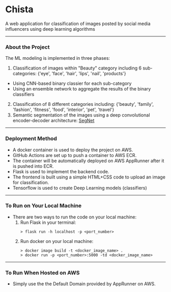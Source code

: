 # Chista
A web application for classification of images posted by social media influencers using deep learning algorithms

---

### About the Project

The ML modeling is implemented in three phases:

1. Classification of images within "Beauty" category including 6 sub-categories: {'eye', 'face', 'hair', 'lips', 'nail', 'products'}
* Using CNN-based binary classier for each sub-category
* Using an ensemble network to aggregate the results of the binary classifiers
2. Classification of 8 different categories including: {'beauty', 'family', 'fashion', 'fitness', 'food', 'interior', 'pet', 'travel'}
3. Semantic segmentation of the images using a deep convolutional encoder-decoder architecture: [SegNet](https://arxiv.org/abs/1511.00561)

---

### Deployment Method

* A docker container is used to deploy the project on AWS.
* GitHub Actions are set up to push a container to AWS ECR.
* The container will be automatically deployed on AWS AppRunner after it is pushed into ECR.
* Flask is used to implement the backend code.
* The frontend is built using a simple HTML+CSS code to upload an image for classification.
* Tensorflow is used to create Deep Learning models (classifiers)

---

### To Run on Your Local Machine

* There are two ways to run the code on your local machine:
  1) Run Flask in your terminal:
     ```
     > flask run -h localhost -p <port_number>
     ```
  2) Run docker on your local machine:
     ```
     > docker image build -t <docker_image_name> .
     > docker run -p <port_number>:5000 -td <docker_image_name> 
     ```
---

### To Run When Hosted on AWS

* Simply use the the Default Domain provided by AppRunner on AWS.
